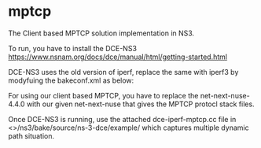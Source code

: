 # mptcp

The Client based MPTCP solution implementation in NS3.

To run, you have to install the DCE-NS3 
https://www.nsnam.org/docs/dce/manual/html/getting-started.html

DCE-NS3 uses the old version of iperf, replace the same with iperf3 by modyfuing the bakeconf.xml as below:

<module name="iperf">
      <source type="archive">
        <attribute name="url" value="https://downloads.es.net/pub/iperf/iperf-3.7.tar.gz"/>
        <attribute name="extract_directory" value="iperf-3.7"/>
      </source>
      <build type="make" objdir="yes">
        <attribute name="pre_installation" value="cd $SRCDIR;./configure --prefix=$INSTALLDIR"/>
        <attribute name="build_arguments" value="CFLAGS=-fPIC CFLAGS+=-U_FORTIFY_SOURCE CXXFLAGS=-fPIC CXXFLAGS+=-U_FORTIFY_SOURCE LDFLAGS=-pie LDFLAGS+=-rdynamic"/>
      </build>
     </module>
     
For using our client based MPTCP, you have to replace the net-next-nuse-4.4.0 with our given net-next-nuse that gives the MPTCP protocl stack files.

Once DCE-NS3 is running, use the attached dce-iperf-mptcp.cc file in <>/ns3/bake/source/ns-3-dce/example/ which captures multiple dynamic path situation.
